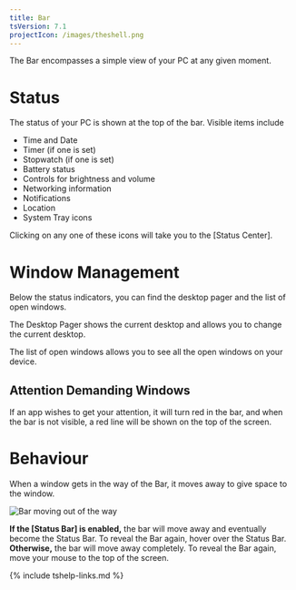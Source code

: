 ```yaml
---
title: Bar
tsVersion: 7.1
projectIcon: /images/theshell.png
---
```


The Bar encompasses a simple view of your PC at any given moment.

# Status

The status of your PC is shown at the top of the bar. Visible items include
- Time and Date
- Timer (if one is set)
- Stopwatch (if one is set)
- Battery status
- Controls for brightness and volume
- Networking information
- Notifications
- Location
- System Tray icons

Clicking on any one of these icons will take you to the [Status Center].

# Window Management

Below the status indicators, you can find the desktop pager and the list of open windows.

The Desktop Pager shows the current desktop and allows you to change the current desktop.

The list of open windows allows you to see all the open windows on your device.

## Attention Demanding Windows

If an app wishes to get your attention, it will turn red in the bar, and when the bar is not visible, a red line will be shown on the top of the screen.

# Behaviour

When a window gets in the way of the Bar, it moves away to give space to the window.

![Bar moving out of the way](images/barAway.png)

**If the [Status Bar] is enabled,** the bar will move away and eventually become the Status Bar. To reveal the Bar again, hover over the Status Bar.<br />
**Otherwise,** the bar will move away completely. To reveal the Bar again, move your mouse to the top of the screen.

{% include tshelp-links.md %}
